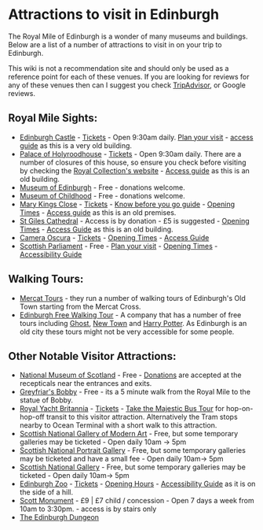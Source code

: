 # Attractions to visit in Edinburgh

The Royal Mile of Edinburgh is a wonder of many museums and buildings. Below are a list of a number of attractions to visit in on your trip to Edinburgh. 

This wiki is not a recommendation site and should only be used as a reference point for each of these venues. If you are looking for reviews for any of these venues then can I suggest you check [TripAdvisor](https://www.tripadvisor.com/), or Google reviews. 

## Royal Mile Sights:

* [Edinburgh Castle](https://www.edinburghcastle.scot/)  - [Tickets](https://www.edinburghcastle.scot/plan-your-visit/tickets/) - Open 9:30am daily. [Plan your visit](http://bit.ly/3H2vsJB) - [access guide](https://www.edinburghcastle.scot/plan-your-visit/access-guide/) as this is a very old building.
* [Palace of Holyroodhouse](https://www.rct.uk/visit/palace-of-holyroodhouse)  - [Tickets](https://www.rct.uk/visit/palace-of-holyroodhouse#book_tickets) - Open 9:30am daily. There are a number of closures of this house, so ensure you check before visiting by checking the [Royal Collection's website](https://www.rct.uk/visit/palace-of-holyroodhouse) - [Access guide](https://www.rct.uk/visit/palace-of-holyroodhouse/mobility-access-at-the-palace-of-holyroodhouse#/) as this is an old building.
* [Museum of Edinburgh](https://cultureedinburgh.com/our-venues/museum-of-edinburgh) - Free - donations welcome.
* [Museum of Childhood](https://cultureedinburgh.com/our-venues/museum-of-childhood) - Free - donations welcome.
* [Mary Kings Close](https://www.realmarykingsclose.com/) - [Tickets](https://bookings.realmarykingsclose.com/book) - [Know before you go guide](https://www.realmarykingsclose.com/know-before-you-go/) - [Opening Times](https://www.realmarykingsclose.com/plan-your-visit/opening-times-prices/) - [Access guide](https://www.realmarykingsclose.com/plan-your-visit/access-for-all/) as this is an old premises.
* [St Giles Cathedral](https://www.stgilescathedral.org.uk/) - Access is by donation - £5 is suggested - [Opening Times](https://www.stgilescathedral.org.uk/visitor-information) - [Access Guide](https://www.stgilescathedral.org.uk/access) as this is an old building.
* [Camera Oscura](https://www.camera-obscura.co.uk/) - [Tickets](https://www.camera-obscura.co.uk/view-tickets/) - [Opening Times](https://www.camera-obscura.co.uk/opening-hours/) - [Access Guide](https://www.camera-obscura.co.uk/accessibility/)
* [Scottish Parliament](https://www.parliament.scot/) - Free - [Plan your visit](https://www.parliament.scot/visit/plan-your-visit) - [Opening Times](https://www.parliament.scot/visit/plan-your-visit) - [Accessibility Guide](https://www.parliament.scot/visit/plan-your-visit/accessibility-guide)

## Walking Tours:

* [Mercat Tours](https://www.mercattours.com/) - they run a number of walking tours of Edinburgh's Old Town starting from the Mercat Cross.
* [Edinburgh Free Walking Tour](https://edinburghfreetour.com/) - A company that has a number of free tours including [Ghost](https://freeghosttour.com/), [New Town](https://freenewtowntour.com/) and [Harry Potter](https://freeharrypottertour.com/). As Edinburgh is an old city these tours might not be very accessible for some people.

## Other Notable Visitor Attractions:

* [National Museum of Scotland](https://www.nms.ac.uk/national-museum-of-scotland) \- Free  -  [Donations](https://www.nms.ac.uk/support-us/donate) are accepted at the recepticals near the entrances and exits. 
* [Greyfriar's Bobby](https://en.wikipedia.org/wiki/Greyfriars_Bobby) \- Free  - its a 5 minute walk from the Royal Mile to the statue of Bobby.
* [Royal Yacht Britannia](https://www.royalyachtbritannia.co.uk/) - [Tickets](https://tickets.royalyachtbritannia.co.uk/event-tickets/20462?catID=20701&) - [Take the Majestic Bus Tour](https://edinburghtour.com/regal-tour/i) for hop-on-hop-off transit to this visitor attraction. Alternatively the Tram stops nearby to Ocean Terminal with a short walk to this attraction. 
* [Scottish National Gallery of Modern Art](https://www.nationalgalleries.org/visit/scottish-national-gallery-modern-art) - Free, but some temporary galleries may be ticketed - Open daily 10am -> 5pm
* [Scottish National Portrait Gallery](https://www.nationalgalleries.org/visit/scottish-national-portrait-gallery) - Free, but some temporary galleries may be ticketed and have a small fee - Open daily 10am-> 5pm
* [Scottish National Gallery](https://www.nationalgalleries.org/visit/scottish-national-gallery) - Free, but some temporary galleries may be ticketed - Open daily 10am-> 5pm
* [Edinburgh Zoo](https://www.edinburghzoo.org.uk/) - [Tickets](https://www.edinburghzoo.org.uk/visit/tickets) - [Opening Hours](https://www.edinburghzoo.org.uk/visit/opening-hours) - [Accessibility Guide](https://www.edinburghzoo.org.uk/visit/accessibility) as it is on the side of a hill. 
* [Scott Monument](https://cultureedinburgh.com/our-venues/scott-monument) - £9 | £7 child / concession - Open 7 days a week from 10am to 3:30pm. - access is by stairs only
* [The Edinburgh Dungeon](https://www.thedungeons.com/) 